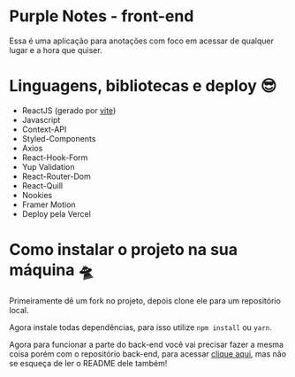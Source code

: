 # Purple Notes - front-end

Essa é uma aplicação para anotações com foco em acessar de qualquer lugar e a hora que quiser.

# Linguagens, bibliotecas e deploy 😎

- ReactJS (gerado por <a href="https://vitejs.dev" target="_blank">vite</a>)
- Javascript
- Context-API
- Styled-Components
- Axios
- React-Hook-Form
- Yup Validation
- React-Router-Dom
- React-Quill
- Nookies
- Framer Motion
- Deploy pela <a target="_blank">Vercel</a>

# Como instalar o projeto na sua máquina 🛸

Primeiramente dê um fork no projeto, depois clone ele para um repositório local.

Agora instale todas dependências, para isso utilize `npm install` ou `yarn`.

Agora para funcionar a parte do back-end você vai precisar fazer a mesma coisa porém com o repositório back-end, para acessar <a href="https://github.com/josuenm/purplenotes-backend" target="_blank">clique aqui</a>, mas não se esqueça de ler o README dele também!
